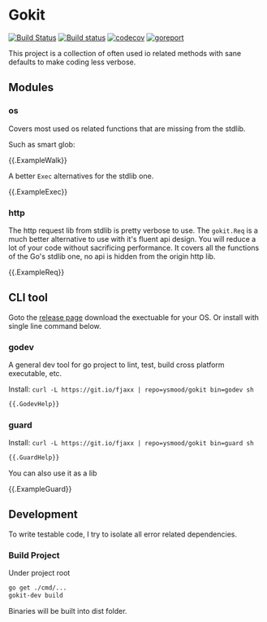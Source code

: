 # Gokit

[![Build Status](https://travis-ci.org/ysmood/gokit.svg?branch=master)](https://travis-ci.org/ysmood/gokit)
[![Build status](https://ci.appveyor.com/api/projects/status/b8mkds289asy6q5s/branch/master?svg=true)](https://ci.appveyor.com/project/ysmood/gokit/branch/master)
[![codecov](https://codecov.io/gh/ysmood/gokit/branch/master/graph/badge.svg)](https://codecov.io/gh/ysmood/gokit)
[![goreport](https://goreportcard.com/badge/github.com/ysmood/gokit)](https://goreportcard.com/report/github.com/ysmood/gokit)

This project is a collection of often used io related methods with sane defaults to make coding less verbose.

## Modules

### os

Covers most used os related functions that are missing from the stdlib.

Such as smart glob:

{{.ExampleWalk}}

A better `Exec` alternatives for the stdlib one.

{{.ExampleExec}}

### http

The http request lib from stdlib is pretty verbose to use. The `gokit.Req` is a much better
alternative to use with it's fluent api design. You will reduce a lot of your code without sacrificing performance.
It covers all the functions of the Go's stdlib one, no api is hidden from the origin http lib.

{{.ExampleReq}}

## CLI tool

Goto the [release page](https://github.com/ysmood/gokit/releases) download the exectuable for your OS.
Or install with single line command below.

### godev

A general dev tool for go project to lint, test, build cross platform executable, etc.

Install: `curl -L https://git.io/fjaxx | repo=ysmood/gokit bin=godev sh`

```bash
{{.GodevHelp}}
```

### guard

Install: `curl -L https://git.io/fjaxx | repo=ysmood/gokit bin=guard sh`

```bash
{{.GuardHelp}}
```

You can also use it as a lib

{{.ExampleGuard}}

## Development

To write testable code, I try to isolate all error related dependencies.

### Build Project

Under project root

```bash
go get ./cmd/...
gokit-dev build
```

Binaries will be built into dist folder.
